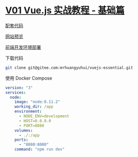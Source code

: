 # [V01 Vue.js 实战教程 - 基础篇](https://learnku.com/courses/vuejs-essential)

[配套代码](https://github.com/RyunPu/vuejs-essential)

[网站预览](https://ryunpu.github.io/vuejs-essential/dist/)

[前端开发环境部署](https://learnku.com/docs/environment-setup)

下载代码

```bash
git clone git@gitee.com:mrhuangyuhui/vuejs-essential.git
```

使用 Docker Compose

```yml
version: "3"
services:
  node:
    image: "node:8.11.2"
    working_dir: /app
    environment:
      - NODE_ENV=development
      - HOST=0.0.0.0
      - PORT=8080
    volumes:
      - ./:/app
    ports:
      - "8080:8080"
    command: "npm run dev"
```
